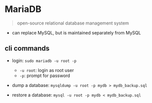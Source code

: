 
# MariaDB

> open-source relational database management system

- can replace MySQL, but is maintained separately from MySQL

## cli commands

- login: `sudo mariadb -u root -p`
  - `-u root`: login as root user
  - `-p`: prompt for password

- dump a database: `mysqldump -u root -p mydb > mydb_backup.sql`
- restore a database: `mysql -u root -p mydb < mydb_backup.sql`
